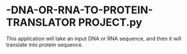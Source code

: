
# -DNA-OR-RNA-TO-PROTEIN-TRANSLATOR PROJECT.py
This application will take an input DNA or RNA sequence, and then it will translate into protein sequence.

